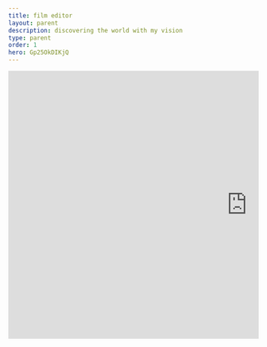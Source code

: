 ```yaml
---
title: film editor
layout: parent
description: discovering the world with my vision
type: parent
order: 1
hero: Gp25OkDIKjQ
---
```


<div class="section main">
	<div class="container">
		<div class="row" id="gallery">
			<div class="column">
				<article class="thumb">
					<iframe width="960" height="540"
					src="https://www.youtube.com/embed/{{ page.hero }}"
					title="The Science of Coffee" frameborder="0"
					allow="accelerometer; autoplay; clipboard-write; encrypted-media; gyroscope; picture-in-picture; web-share" allowfullscreen></iframe>
				</article>
			</div>
		</div>
	</div>
</div>